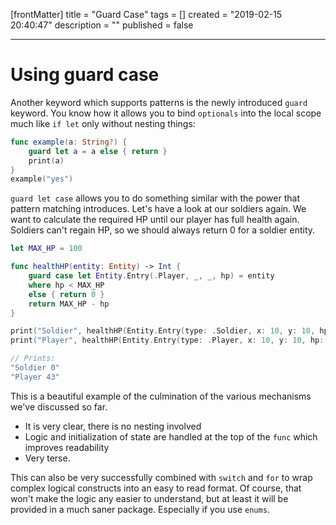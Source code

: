 [frontMatter]
title = "Guard Case"
tags = []
created = "2019-02-15 20:40:47"
description = ""
published = false

---

# Using **guard case**

Another keyword which supports patterns is the newly introduced `guard`
keyword. You know how it allows you to bind `optionals` into the local
scope much like `if let` only without nesting things:

``` Swift
func example(a: String?) {
    guard let a = a else { return }
    print(a)
}
example("yes")
```

`guard let case` allows you to do something similar with the power that
pattern matching introduces. Let\'s have a look at our soldiers again.
We want to calculate the required HP until our player has full health
again. Soldiers can\'t regain HP, so we should always return 0 for a
soldier entity.

``` Swift
let MAX_HP = 100

func healthHP(entity: Entity) -> Int {
    guard case let Entity.Entry(.Player, _, _, hp) = entity 
    where hp < MAX_HP 
    else { return 0 }
    return MAX_HP - hp
}

print("Soldier", healthHP(Entity.Entry(type: .Soldier, x: 10, y: 10, hp: 79)))
print("Player", healthHP(Entity.Entry(type: .Player, x: 10, y: 10, hp: 57)))

// Prints:
"Soldier 0"
"Player 43"

```

This is a beautiful example of the culmination of the various mechanisms
we\'ve discussed so far.

-   It is very clear, there is no nesting involved
-   Logic and initialization of state are handled at the top of the
    `func` which improves readability
-   Very terse.

This can also be very successfully combined with `switch` and `for` to
wrap complex logical constructs into an easy to read format. Of course,
that won\'t make the logic any easier to understand, but at least it
will be provided in a much saner package. Especially if you use `enums`.
